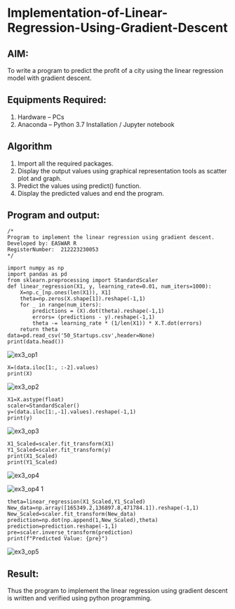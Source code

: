 # Implementation-of-Linear-Regression-Using-Gradient-Descent

## AIM:
To write a program to predict the profit of a city using the linear regression model with gradient descent.

## Equipments Required:
1. Hardware – PCs
2. Anaconda – Python 3.7 Installation / Jupyter notebook

## Algorithm
1. Import all the required packages.
2. Display the output values using graphical representation tools as scatter plot and graph.
3. Predict the values using predict() function.
4. Display the predicted values and end the program.

## Program  and output:
```
/*
Program to implement the linear regression using gradient descent.
Developed by: EASWAR R
RegisterNumber:  212223230053
*/
```
```
import numpy as np
import pandas as pd
from sklearn.preprocessing import StandardScaler
def linear_regression(X1, y, learning_rate=0.01, num_iters=1000):
    X=np.c_[np.ones(len(X1)), X1]
    theta=np.zeros(X.shape[1]).reshape(-1,1)
    for _ in range(num_iters):
        predictions = (X).dot(theta).reshape(-1,1)
        errors= (predictions - y).reshape(-1,1)
        theta -= learning_rate * (1/len(X1)) * X.T.dot(errors)
    return theta
data=pd.read_csv('50_Startups.csv',header=None)
print(data.head())
```
![ex3_op1](https://github.com/user-attachments/assets/fc540503-7642-4d1b-babc-cf046c987ffe)

```
X=(data.iloc[1:, :-2].values)
print(X)
```
![ex3_op2](https://github.com/user-attachments/assets/b55e5525-e679-4b8f-965a-34bf56d5dd70)

```
X1=X.astype(float)
scaler=StandardScaler()
y=(data.iloc[1:,-1].values).reshape(-1,1)
print(y)
```
![ex3_op3](https://github.com/user-attachments/assets/391b24a8-cfee-4a98-9427-ae446edfa878)

```
X1_Scaled=scaler.fit_transform(X1)
Y1_Scaled=scaler.fit_transform(y)
print(X1_Scaled)
print(Y1_Scaled)
```
![ex3_op4](https://github.com/user-attachments/assets/083f67fa-05ae-4301-b959-a4cd90b2d5eb)

![ex3_op4 1](https://github.com/user-attachments/assets/18820886-5246-4bc4-9a36-0ca43ff8a198)

```
theta=linear_regression(X1_Scaled,Y1_Scaled)
New_data=np.array([165349.2,136897.8,471784.1]).reshape(-1,1)
New_Scaled=scaler.fit_transform(New_data)
prediction=np.dot(np.append(1,New_Scaled),theta)
prediction=prediction.reshape(-1,1)
pre=scaler.inverse_transform(prediction)
print(f"Predicted Value: {pre}")
```
![ex3_op5](https://github.com/user-attachments/assets/c4e31142-315f-4685-88d8-298d98f1fe01)


## Result:
Thus the program to implement the linear regression using gradient descent is written and verified using python programming.
